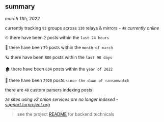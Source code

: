 
## summary
_march 11th, 2022_

currently tracking `92` groups across `130` relays & mirrors - _`49` currently online_

⏲ there have been `2` posts within the `last 24 hours`

🦈 there have been `79` posts within the `month of march`

🪐 there have been `880` posts within the `last 90 days`

🏚 there have been `634` posts within the `year of 2022`

🦕 there have been `2920` posts `since the dawn of ransomwatch`

there are `48` custom parsers indexing posts

_`20` sites using v2 onion services are no longer indexed - [support.torproject.org](https://support.torproject.org/onionservices/v2-deprecation/)_

> see the project [README](https://github.com/thetanz/ransomwatch#ransomwatch--) for backend technicals
